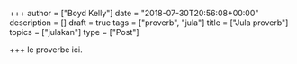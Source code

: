 +++
author = ["Boyd Kelly"]
date = "2018-07-30T20:56:08+00:00"
description = []
draft = true
tags = ["proverb", "jula"]
title = ["Jula proverb"]
topics = ["julakan"]
type = ["Post"]

+++
le proverbe ici.